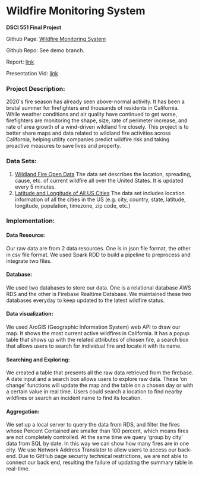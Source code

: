 # Wildfire Monitoring System
**DSCI 551 Final Project**

Github Page: [Wildfire Monitoring System](https://carolinelin97.github.io/FireMap)

Github Repo: See demo branch.

Report: [link](https://github.com/carolinelin97/FireMap/blob/demo/report_demo.pdf)

Presentation Vid: [link](https://drive.google.com/drive/folders/1Ltm4BS_efcbERJc9WPJe7gnp_VOAa133?usp=sharing)

### Project Description:
2020's fire season has already seen above-normal activity. It has been a brutal summer for firefighters and thousands of residents in California. While weather conditions and air quality have continued to get worse, firefighters are monitoring the shape, size, rate of perimeter increase, and rate of area growth of a wind-driven wildland fire closely. This project is to better share maps and data related to wildland fire activities across California, helping utility companies predict wildfire risk and taking proactive measures to save lives and property.

### Data Sets:
1) [Wildland Fire Open Data](https://data-nifc.opendata.arcgis.com/datasets/incident-3)
The data set describes the location, spreading, cause, etc. of current wildfire all over the United States. It is updated every 5 minutes.
2) [Latitude and Longitude of All US Cities](https://simplemaps.com/data/us-cities)
The data set includes location information of all the cities in the US (e.g. city, country, state, latitude, longitude, population, timezone, zip code, etc.)

### Implementation:
#### Data Resource: 
Our raw data are from 2 data resources. One is in json file format, the other in csv file format. We used Spark RDD to build a pipeline to preprocess and integrate two files.

#### Database: 
We used two databases to store our data. One is a relational database AWS RDS and the other is Firebase Realtime Database. We maintained these two databases everyday to keep updated to the latest wildfire status.

#### Data visualization:
We used ArcGIS (Geographic Information System) web API to draw our map. It shows the most current active wildfires in California. It has a popup table that shows up with the related attributes of chosen fire, a search box that allows users to search for individual fire and locate it with its name.

#### Searching and Exploring:
We created a table that presents all the raw data retrieved from the firebase. A date input and a search box allows users to explore raw data. These ‘on change’ functions will update the map and the table on a chosen day or with a certain value in real time. Users could search a location to find nearby wildfires or search an incident name to find its location.

#### Aggregation:
We set up a local server to query the data from RDS, and filter the fires whose Percent Contained are smaller than 100 percent, which means fires are not completely controlled. At the same time we query ‘group by city’ data from SQL by date. In this way we can show how many fires are in one city. We use Network Address Translator to allow users to access our back-end. Due to GitHub page security technical restrictions, we are not able to connect our back end, resulting the failure of updating the summary table in real-time.


